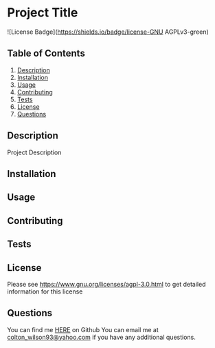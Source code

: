 # Project Title
![License Badge](https://shields.io/badge/license-GNU AGPLv3-green)
## Table of Contents
1. [Description](#description)
2. [Installation](#installation)
3. [Usage](#usage)
4. [Contributing](#contributing)
5. [Tests](#tests)
6. [License](#license)
7. [Questions](#questions)

## Description
Project Description
## Installation

## Usage

## Contributing

## Tests

## License
Please see https://www.gnu.org/licenses/agpl-3.0.html to get detailed information for this license

## Questions
You can find me [HERE](https://github.com/ColtonWilson) on Github
You can email me at colton_wilson93@yahoo.com if you have any additional questions.
